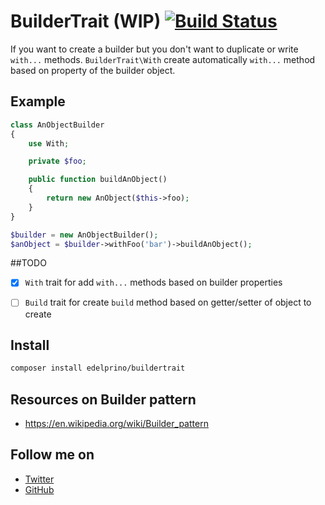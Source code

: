 # BuilderTrait (WIP) [![Build Status](https://travis-ci.org/edelprino/buildertrait.svg?branch=master)](https://travis-ci.org/edelprino/buildertrait)

If you want to create a builder but you don't want to duplicate or write `with...` methods.
`BuilderTrait\With` create automatically `with...` method based on property of the builder object.

## Example
```php
class AnObjectBuilder
{
    use With;

    private $foo;

    public function buildAnObject()
    {
        return new AnObject($this->foo);
    }
}

$builder = new AnObjectBuilder();
$anObject = $builder->withFoo('bar')->buildAnObject();
```

##TODO
- [x] `With` trait for add `with...` methods based on builder properties
- [ ] `Build` trait for create `build` method based on getter/setter of object to create


## Install
```bash
composer install edelprino/buildertrait
```

## Resources on Builder pattern
* https://en.wikipedia.org/wiki/Builder_pattern

## Follow me on
* [Twitter](http://twitter.com/edelprino)
* [GitHub](https://github.com/edelprino)

